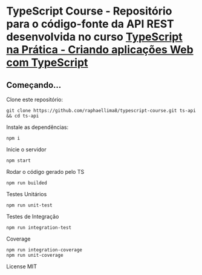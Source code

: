 # TypeScript Course - Repositório para o código-fonte da API REST desenvolvida no curso [TypeScript na Prática - Criando aplicações Web com TypeScript]('https://www.udemy.com/typescript-na-pratica-criando-aplicacoes-web-com-typescript/?couponCode=GADW73OFF')

## Começando...
Clone este repositório:
```
git clone https://github.com/raphaellima8/typescript-course.git ts-api && cd ts-api
```

Instale as dependências:
```
npm i
```

Inicie o servidor
```
npm start
```

Rodar o código gerado pelo TS
```
npm run builded
```

Testes Unitários
```
npm run unit-test
```

Testes de Integração
```
npm run integration-test
```

Coverage
```
npm run integration-coverage
npm run unit-coverage
```

License MIT
